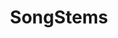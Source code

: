 ---
title: SongStems
crosslinks:
- youtubefactsbot
- IsolatedVocals
- youtubot
- lorde
- MultitrackTraders
- TameImpala
- KarmaKourt
- StemRequest
- JammitStems
- TheWeeknd
- tmsbmeta
- megalinks
- songstemsrequests
- xkcd
- PassionPit
- MassdropBot
- lido
- the1975
- KarmaCourt
- ableton
---